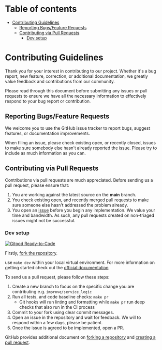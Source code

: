 <!-- markdownlint-disable MD043 MD041 -->
# Table of contents <!-- omit in toc -->

- [Contributing Guidelines](#contributing-guidelines)
  - [Reporting Bugs/Feature Requests](#reporting-bugsfeature-requests)
  - [Contributing via Pull Requests](#contributing-via-pull-requests)
    - [Dev setup](#dev-setup)

# Contributing Guidelines

Thank you for your interest in contributing to our project. Whether it's a bug report, new feature, correction, or additional
documentation, we greatly value feedback and contributions from our community.

Please read through this document before submitting any issues or pull requests to ensure we have all the necessary
information to effectively respond to your bug report or contribution.

## Reporting Bugs/Feature Requests

We welcome you to use the GitHub issue tracker to report bugs, suggest features, or documentation improvements.

When filing an issue, please check existing open, or recently closed, issues to make sure somebody else hasn't already
reported the issue. Please try to include as much information as you can.

## Contributing via Pull Requests

Contributions via pull requests are much appreciated. Before sending us a pull request, please ensure that:

1. You are working against the latest source on the **main** branch.
2. You check existing open, and recently merged pull requests to make sure someone else hasn't addressed the problem already.
3. You open an [issue](https://github.com/ran-isenberg/aws-lambda-mcp-cookbook/issues) before you begin any implementation. We value your time and bandwidth. As such, any pull requests created on non-triaged issues might not be successful.

### Dev setup

[![Gitpod Ready-to-Code](https://img.shields.io/badge/Gitpod-Ready--to--Code-blue?logo=gitpod)](https://gitpod.io/from-referrer/)

Firstly, [fork the repository](https://github.com/ran-isenberg/aws-lambda-mcp-cookbook/fork).


use `make dev` within your local virtual environment.
For more information on getting started check out the [official documentation](https://ran-isenberg.github.io/aws-lambda-mcp-cookbook/getting_started/)

To send us a pull request, please follow these steps:

1. Create a new branch to focus on the specific change you are contributing e.g. `improve/service_logic`
2. Run all tests, and code baseline checks: `make pr`
    - Git hooks will run linting and formatting while `make pr` run deep checks that also run in the CI process
3. Commit to your fork using clear commit messages.
4. Open an issue in the repository and wait for feedback. We will to respond within a few days, please be patient.
5. Once the issue is agreed to be implemented, open a PR.

GitHub provides additional document on [forking a repository](https://help.github.com/articles/fork-a-repo/) and
[creating a pull request](https://help.github.com/articles/creating-a-pull-request/).
